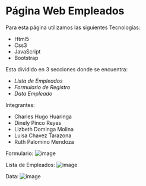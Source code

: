 # Página Web Empleados

Para esta página utilizamos las siguientes Tecnologías:
* Html5
* Css3
* JavaScript 
* Bootstrap

Esta dividido en 3 secciones donde se encuentra:
* *Lista de Empleados*
* *Formulario de Registro*
* *Data Empleado*

Integrantes:
* Charles Hugo Huaringa
* Dinely Pinco Reyes
* Lizbeth Dominga Molina
* Luisa Chavez Tarazona
* Ruth Palomino Mendoza

Formulario:
![image](https://user-images.githubusercontent.com/116766527/205716535-e25d6fd2-1571-4075-8f67-1e51c4906b93.png)

Lista de Empleados:
![image](https://user-images.githubusercontent.com/116766527/205717154-19808e98-b6c9-4ec3-864b-52b6221e8b65.png)

Data:
![image](https://user-images.githubusercontent.com/116766527/205725893-5e47ce9f-eb23-4b3e-8f03-8f5d4f686f88.png)
